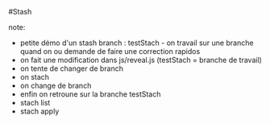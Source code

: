 #Stash

note:
- petite démo d'un stash branch : testStach - on travail sur une branche quand on ou demande de faire une correction rapidos
- on fait une modification dans js/reveal.js (testStach = branche de travail)
- on tente de changer de branch
- on stach
- on change de branch
- enfin on retroune sur la branche testStach
- stach list
- stach apply
